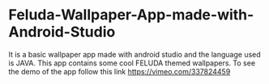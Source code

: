 # Feluda-Wallpaper-App-made-with-Android-Studio
It is a basic wallpaper app made with android studio and the language used is JAVA. This app contains some cool FELUDA themed wallpapers. To see the demo of the app follow this link https://vimeo.com/337824459
